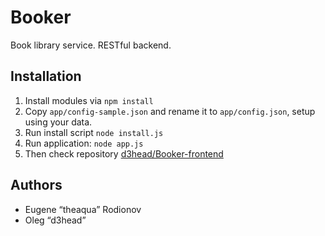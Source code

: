 Booker
=========
Book library service.
RESTful backend.

## Installation
1. Install modules via `npm install`
2. Copy `app/config-sample.json` and rename it to `app/config.json`, setup using your data.
3. Run install script `node install.js`
4. Run application: `node app.js`
5. Then check repository [d3head/Booker-frontend](../../../Booker-frontend)

## Authors
* Eugene “theaqua” Rodionov
* Oleg “d3head”
